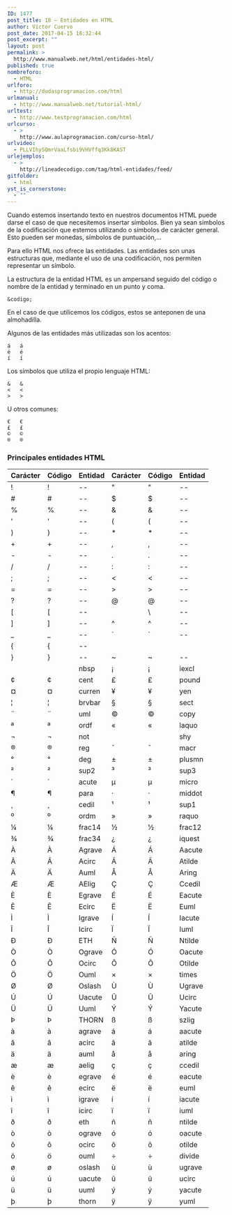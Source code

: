 ```yaml
---
ID: 1477
post_title: 18 – Entidades en HTML
author: Víctor Cuervo
post_date: 2017-04-15 18:32:44
post_excerpt: ""
layout: post
permalink: >
  http://www.manualweb.net/html/entidades-html/
published: true
nombreforo:
  - HTML
urlforo:
  - http://dudasprogramacion.com/html
urlmanual:
  - http://www.manualweb.net/tutorial-html/
urltest:
  - http://www.testprogramacion.com/html
urlcurso:
  - >
    http://www.aulaprogramacion.com/curso-html/
urlvideo:
  - PLLVIhySQmrVaaLfsbi9VHVffq3Kk8KAST
urlejemplos:
  - >
    http://lineadecodigo.com/tag/html-entidades/feed/
gitfolder:
  - html
yst_is_cornerstone:
  - ""
---
```

Cuando estemos insertando texto en nuestros documentos HTML puede darse el caso de que necesitemos insertar símbolos. Bien ya sean símbolos de la codificación que estemos utilizando o símbolos de carácter general. Esto pueden ser monedas, símbolos de puntuación,...

Para ello HTML nos ofrece las entidades. Las entidades son unas estructuras que, mediante el uso de una codificación, nos permiten representar un símbolo.

La estructura de la entidad HTML es un ampersand seguido del código o nombre de la entidad y terminado en un punto y coma.

<pre><code class="html">&codigo;
</code></pre>

En el caso de que utilicemos los códigos, estos se anteponen de una almohadilla.

Algunos de las entidades más utilizadas son los acentos:

<pre><code class="html">á   &aacute;
é   &eacute;
í   &iacute;
</code></pre>

Los símbolos que utiliza el propio lenguaje HTML:

<pre><code class="html">&   &
&lt;   &lt;
&gt;   &gt;
</code></pre>

U otros comunes:

<pre><code class="html">€   &euro;
£   &pound;
©   &copy;
®   &reg;
</code></pre>

### Principales entidades HTML

| Carácter | Código | Entidad | Carácter | Código | Entidad |
| -------- | ------ | ------- | -------- | ------ | ------- |
| !        | !      | --      | "        | "      | --      |
| #        | #      | --      | $        | $      | --      |
| %        | %      | --      | &        | &      | --      |
| '        | '      | --      | (        | (      | --      |
| )        | )      | --      | *        | *      | --      |
| +        | +      | --      | ,        | ,      | --      |
| -        | -      | --      | .        | .      | --      |
| /        | /      | --      | :        | :      | --      |
| ;        | ;      | --      | <        | <      | --      |
| =        | =      | --      | >        | >      | --      |
| ?        | ?      | --      | @        | @      | --      |
| [        | [      | --      |          | \      | --      |
| ]        | ]      | --      | ^        | ^      | --      |
| _        | _      | --      | `|`      | --     |         |
| {        | {      | --      |          |        | | | --  |
| }        | }      | --      | ~        | ~      | --      |
|          |        | nbsp    | ¡        | ¡      | iexcl   |
| ¢        | ¢      | cent    | £        | £      | pound   |
| ¤        | ¤      | curren  | ¥        | ¥      | yen     |
| ¦        | ¦      | brvbar  | §        | §      | sect    |
| ¨        | ¨      | uml     | ©        | ©      | copy    |
| ª        | ª      | ordf    | «        | «      | laquo   |
| ¬        | ¬      | not     |          | ­      | shy     |
| ®        | ®      | reg     | ¯        | ¯      | macr    |
| °        | °      | deg     | ±        | ±      | plusmn  |
| ²        | ²      | sup2    | ³        | ³      | sup3    |
| ´        | ´      | acute   | µ        | µ      | micro   |
| ¶        | ¶      | para    | ·        | ·      | middot  |
| ¸        | ¸      | cedil   | ¹        | ¹      | sup1    |
| º        | º      | ordm    | »        | »      | raquo   |
| ¼        | ¼      | frac14  | ½        | ½      | frac12  |
| ¾        | ¾      | frac34  | ¿        | ¿      | iquest  |
| À        | À      | Agrave  | Á        | Á      | Aacute  |
| Â        | Â      | Acirc   | Ã        | Ã      | Atilde  |
| Ä        | Ä      | Auml    | Å        | Å      | Aring   |
| Æ        | Æ      | AElig   | Ç        | Ç      | Ccedil  |
| È        | È      | Egrave  | É        | É      | Eacute  |
| Ê        | Ê      | Ecirc   | Ë        | Ë      | Euml    |
| Ì        | Ì      | Igrave  | Í        | Í      | Iacute  |
| Î        | Î      | Icirc   | Ï        | Ï      | Iuml    |
| Ð        | Ð      | ETH     | Ñ        | Ñ      | Ntilde  |
| Ò        | Ò      | Ograve  | Ó        | Ó      | Oacute  |
| Ô        | Ô      | Ocirc   | Õ        | Õ      | Otilde  |
| Ö        | Ö      | Ouml    | ×        | ×      | times   |
| Ø        | Ø      | Oslash  | Ù        | Ù      | Ugrave  |
| Ú        | Ú      | Uacute  | Û        | Û      | Ucirc   |
| Ü        | Ü      | Uuml    | Ý        | Ý      | Yacute  |
| Þ        | Þ      | THORN   | ß        | ß      | szlig   |
| à        | à      | agrave  | á        | á      | aacute  |
| â        | â      | acirc   | ã        | ã      | atilde  |
| ä        | ä      | auml    | å        | å      | aring   |
| æ        | æ      | aelig   | ç        | ç      | ccedil  |
| è        | è      | egrave  | é        | é      | eacute  |
| ê        | ê      | ecirc   | ë        | ë      | euml    |
| ì        | ì      | igrave  | í        | í      | iacute  |
| î        | î      | icirc   | ï        | ï      | iuml    |
| ð        | ð      | eth     | ñ        | ñ      | ntilde  |
| ò        | ò      | ograve  | ó        | ó      | oacute  |
| ô        | ô      | ocirc   | õ        | õ      | otilde  |
| ö        | ö      | ouml    | ÷        | ÷      | divide  |
| ø        | ø      | oslash  | ù        | ù      | ugrave  |
| ú        | ú      | uacute  | û        | û      | ucirc   |
| ü        | ü      | uuml    | ý        | ý      | yacute  |
| þ        | þ      | thorn   | ÿ        | ÿ      | yuml    |